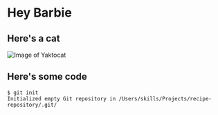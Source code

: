 # Hey Barbie

## Here's a cat
![Image of Yaktocat](https://octodex.github.com/images/yaktocat.png)

## Here's some code
```
$ git init
Initialized empty Git repository in /Users/skills/Projects/recipe-repository/.git/
```
